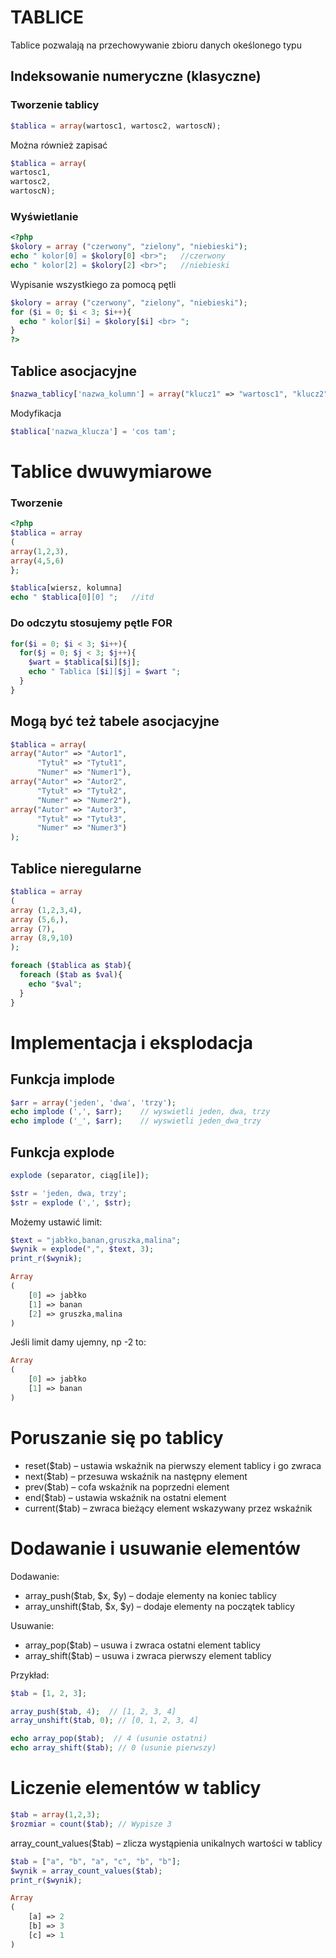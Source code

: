 # TABLICE
Tablice pozwalają na przechowywanie zbioru danych okeślonego typu

## Indeksowanie numeryczne (klasyczne)

### Tworzenie tablicy
```php
$tablica = array(wartosc1, wartosc2, wartoscN);
```

Można również zapisać
```php
$tablica = array(
wartosc1,
wartosc2,
wartoscN);
```
### Wyświetlanie
```php
<?php
$kolory = array ("czerwony", "zielony", "niebieski");
echo " kolor[0] = $kolory[0] <br>";   //czerwony
echo " kolor[2] = $kolory[2] <br>";   //niebieski
```

Wypisanie wszystkiego za pomocą pętli
```php
$kolory = array ("czerwony", "zielony", "niebieski");
for ($i = 0; $i < 3; $i++){
  echo " kolor[$i] = $kolory[$i] <br> ";
}
?>
```

## Tablice asocjacyjne
```php
$nazwa_tablicy['nazwa_kolumn'] = array("klucz1" => "wartosc1", "klucz2" => "wartosc2");
```

Modyfikacja 
```php
$tablica['nazwa_klucza'] = 'cos tam';
```

# Tablice dwuwymiarowe

### Tworzenie 
```php
<?php
$tablica = array
(
array(1,2,3),
array(4,5,6)
};

$tablica[wiersz, kolumna]
echo " $tablica[0][0] ";   //itd
```

### Do odczytu stosujemy pętle FOR
```php
for($i = 0; $i < 3; $i++){
  for($j = 0; $j < 3; $j++){
    $wart = $tablica[$i][$j];
    echo " Tablica [$i][$j] = $wart ";
  }
}
```

## Mogą być też tabele asocjacyjne
```php
$tablica = array(
array("Autor" => "Autor1",
      "Tytuł" => "Tytuł1",
      "Numer" => "Numer1"),
array("Autor" => "Autor2",
      "Tytuł" => "Tytuł2",
      "Numer" => "Numer2"),
array("Autor" => "Autor3",
      "Tytuł" => "Tytuł3",
      "Numer" => "Numer3")
);
```

## Tablice nieregularne
```php
$tablica = array
(
array (1,2,3,4),
array (5,6,),
array (7),
array (8,9,10)
);
```

```php
foreach ($tablica as $tab){
  foreach ($tab as $val){
    echo "$val";
  }
}
```

# Implementacja i eksplodacja

## Funkcja implode
```php
$arr = array('jeden', 'dwa', 'trzy');
echo implode (',', $arr);    // wyswietli jeden, dwa, trzy
echo implode ('_', $arr);    // wyswietli jeden_dwa_trzy
```

## Funkcja explode
```php
explode (separator, ciąg[ile]);

$str = 'jeden, dwa, trzy';
$str = explode (',', $str);
```

Możemy ustawić limit:
```php
$text = "jabłko,banan,gruszka,malina";
$wynik = explode(",", $text, 3);
print_r($wynik);

Array
(
    [0] => jabłko
    [1] => banan
    [2] => gruszka,malina
)
```

Jeśli limit damy ujemny, np -2 to:
```php
Array
(
    [0] => jabłko
    [1] => banan
)
```

# Poruszanie się po tablicy

- reset($tab) – ustawia wskaźnik na pierwszy element tablicy i go zwraca
- next($tab) – przesuwa wskaźnik na następny element 
- prev($tab) – cofa wskaźnik na poprzedni element 
- end($tab) – ustawia wskaźnik na ostatni element 
- current($tab) – zwraca bieżący element wskazywany przez wskaźnik

# Dodawanie i usuwanie elementów

Dodawanie:
- array_push($tab, $x, $y) – dodaje elementy na koniec tablicy
- array_unshift($tab, $x, $y) – dodaje elementy na początek tablicy

Usuwanie:
- array_pop($tab) – usuwa i zwraca ostatni element tablicy
- array_shift($tab) – usuwa i zwraca pierwszy element tablicy

Przykład:
```php
$tab = [1, 2, 3];

array_push($tab, 4);  // [1, 2, 3, 4]
array_unshift($tab, 0); // [0, 1, 2, 3, 4]

echo array_pop($tab);  // 4 (usunie ostatni)
echo array_shift($tab); // 0 (usunie pierwszy)
```

# Liczenie elementów w tablicy

```php
$tab = array(1,2,3);
$rozmiar = count($tab); // Wypisze 3
```

array_count_values($tab) – zlicza wystąpienia unikalnych wartości w tablicy
```php
$tab = ["a", "b", "a", "c", "b", "b"];
$wynik = array_count_values($tab);
print_r($wynik);

Array
(
    [a] => 2
    [b] => 3
    [c] => 1
)
```
